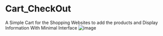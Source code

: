 # Cart_CheckOut
A Simple Cart for the Shopping Websites to add the products and Display Information With Minimal Interface
![image](https://user-images.githubusercontent.com/70006481/205503797-e06207b5-2a1a-41c8-b00d-797b7758c144.png)

